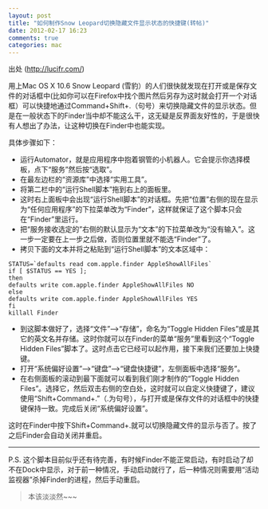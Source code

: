 ```yaml
---
layout: post
title: "如何制作Snow Leopard切换隐藏文件显示状态的快捷键(转帖)"
date: 2012-02-17 16:23
comments: true
categories: mac
---
```

出处 (<http://lucifr.com/>)

用上Mac OS X 10.6 Snow Leopard (雪豹）的人们很快就发现在打开或是保存文件的对话框中(比如你可以在Firefox中找个图片然后另存为这时就会打开一个对话框）可以快捷地通过Command+Shift+.（句号）来切换隐藏文件的显示状态。但是在一般状态下的Finder当中却不能这么干，这无疑是反界面友好性的，于是很快有人想出了办法，让这种切换在Finder中也能实现。

具体步骤如下：

* 运行Automator，就是应用程序中抱着钢管的小机器人。它会提示你选择模板，点下“服务”然后按“选取”。
* 在最左边栏的“资源库”中选择“实用工具”。
* 将第二栏中的“运行Shell脚本”拖到右上的面板里。
* 这时右上面板中会出现“运行Shell脚本”的对话框。先把“位置”右侧的现在显示为“任何应用程序”的下拉菜单改为“Finder”，这样就保证了这个脚本只会在“Finder”里运行。
* 把“服务接收选定的”右侧的默认显示为“文本”的下拉菜单改为“没有输入”。这一步一定要在上一步之后做，否则位置里就不能选“Finder”了。
* 拷贝下面的文本并将之粘贴到“运行Shell脚本”的文本区域中：

```
STATUS=`defaults read com.apple.finder AppleShowAllFiles` 
if [ $STATUS == YES ]; 
then 
defaults write com.apple.finder AppleShowAllFiles NO 
else 
defaults write com.apple.finder AppleShowAllFiles YES 
fi 
killall Finder 
```

* 到这脚本做好了，选择“文件”–>“存储”，命名为“Toggle Hidden Files”或是其它的英文名并存储。这时你就可以在Finder的菜单“服务”里看到这个“Toggle Hidden Files”脚本了。这时点击它已经可以起作用，接下来我们还要加上快捷键。
* 打开“系统偏好设置”–>“键盘”–>“键盘快捷键”，左侧面板中选择“服务”。
* 在右侧面板的滚动到最下面就可以看到我们刚才制作的“Toggle Hidden Files”。选择它，然后双击右侧的空白处，这时就可以自定义快捷键了，建议使用“Shift+Command+.”（.为句号），与打开或是保存文件的对话框中的快捷键保持一致。完成后关闭“系统偏好设置”。

这时在Finder中按下Shift+Command+.就可以切换隐藏文件的显示与否了。按了之后Finder会自动关闭并重启。

---
P.S. 这个脚本目前似乎还有待完善，有时候Finder不能正常启动，有时启动了却不在Dock中显示，对于前一种情况，手动启动就行了，后一种情况则需要用“活动监视器”杀掉Finder的进程，然后手动重启。

> 本该淡淡然~~~